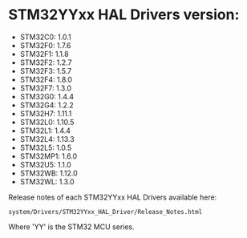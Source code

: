 # STM32YYxx HAL Drivers version:

  * STM32C0: 1.0.1
  * STM32F0: 1.7.6
  * STM32F1: 1.1.8
  * STM32F2: 1.2.7
  * STM32F3: 1.5.7
  * STM32F4: 1.8.0
  * STM32F7: 1.3.0
  * STM32G0: 1.4.4
  * STM32G4: 1.2.2
  * STM32H7: 1.11.1
  * STM32L0: 1.10.5
  * STM32L1: 1.4.4
  * STM32L4: 1.13.3
  * STM32L5: 1.0.5
  * STM32MP1: 1.6.0
  * STM32U5: 1.1.0
  * STM32WB: 1.12.0
  * STM32WL: 1.3.0

Release notes of each STM32YYxx HAL Drivers available here:

`system/Drivers/STM32YYxx_HAL_Driver/Release_Notes.html`

Where 'YY' is the STM32 MCU series.
